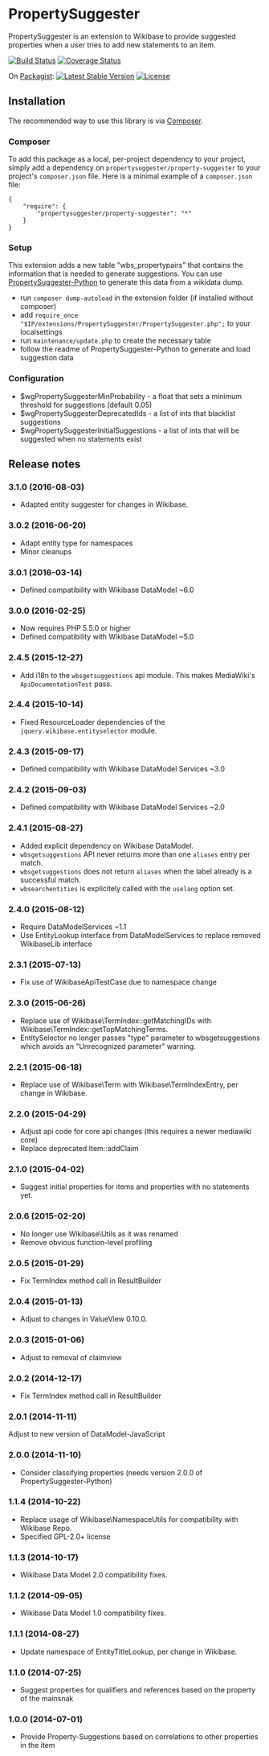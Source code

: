 # PropertySuggester

PropertySuggester is an extension to Wikibase to provide suggested properties when a user tries to add new
statements to an item.

[![Build Status](https://travis-ci.org/Wikidata-lib/PropertySuggester.svg?branch=master)](https://travis-ci.org/Wikidata-lib/PropertySuggester)
[![Coverage Status](https://coveralls.io/repos/Wikidata-lib/PropertySuggester/badge.png?branch=master)](https://coveralls.io/r/Wikidata-lib/PropertySuggester?branch=master)

On [Packagist](https://packagist.org/packages/propertysuggester/property-suggester):
[![Latest Stable Version](https://poser.pugx.org/propertysuggester/property-suggester/v/stable.png)](https://packagist.org/packages/propertysuggester/propertysuggester)
[![License](https://poser.pugx.org/propertysuggester/property-suggester/license.png)](https://packagist.org/packages/propertysuggester/propertysuggester)

## Installation

The recommended way to use this library is via [Composer](http://getcomposer.org/).

### Composer

To add this package as a local, per-project dependency to your project, simply add a
dependency on `propertysuggester/property-suggester` to your project's `composer.json` file.
Here is a minimal example of a `composer.json` file:

    {
        "require": {
            "propertysuggester/property-suggester": "*"
        }
    }

### Setup

This extension adds a new table "wbs_propertypairs" that contains the information that is needed to generate
suggestions. You can use [PropertySuggester-Python](https://github.com/Wikidata-lib/PropertySuggester-Python) to
generate this data from a wikidata dump.

* run ```composer dump-autoload``` in the extension folder (if installed without composer)
* add ```require_once "$IP/extensions/PropertySuggester/PropertySuggester.php";``` to your localsettings
* run ```maintenance/update.php``` to create the necessary table
* follow the readme of PropertySuggester-Python to generate and load suggestion data

### Configuration

* $wgPropertySuggesterMinProbability - a float that sets a minimum threshold for suggestions (default 0.05)
* $wgPropertySuggesterDeprecatedIds - a list of ints that blacklist suggestions
* $wgPropertySuggesterInitialSuggestions - a list of ints that will be suggested when no statements exist

## Release notes

### 3.1.0 (2016-08-03)
* Adapted entity suggester for changes in Wikibase.

### 3.0.2 (2016-06-20)
* Adapt entity type for namespaces
* Minor cleanups

### 3.0.1 (2016-03-14)
* Defined compatibility with Wikibase DataModel ~6.0

### 3.0.0 (2016-02-25)
* Now requires PHP 5.5.0 or higher
* Defined compatibility with Wikibase DataModel ~5.0

### 2.4.5 (2015-12-27)
* Add i18n to the `wbsgetsuggestions` api module. This makes MediaWiki's `ApiDocumentationTest` pass.

### 2.4.4 (2015-10-14)
* Fixed ResourceLoader dependencies of the `jquery.wikibase.entityselector` module.

### 2.4.3 (2015-09-17)
* Defined compatibility with Wikibase DataModel Services ~3.0

### 2.4.2 (2015-09-03)
* Defined compatibility with Wikibase DataModel Services ~2.0

### 2.4.1 (2015-08-27)
* Added explicit dependency on Wikibase DataModel.
* `wbsgetsuggestions` API never returns more than one `aliases` entry per match.
* `wbsgetsuggestions` does not return `aliases` when the label already is a successful match.
* `wbsearchentities` is explicitely called with the `uselang` option set.

### 2.4.0 (2015-08-12)
* Require DataModelServices ~1.1
* Use EntityLookup interface from DataModelServices to replace removed WikibaseLib interface

### 2.3.1 (2015-07-13)
* Fix use of WikibaseApiTestCase due to namespace change

### 2.3.0 (2015-06-26)
* Replace use of Wikibase\TermIndex::getMatchingIDs with Wikibase\TermIndex::getTopMatchingTerms.
* EntitySelector no longer passes "type" parameter to wbsgetsuggestions which avoids an "Unrecognized parameter" warning.

### 2.2.1 (2015-06-18)
* Replace use of Wikibase\Term with Wikibase\TermIndexEntry, per change in Wikibase.

### 2.2.0 (2015-04-29)
* Adjust api code for core api changes (this requires a newer mediawiki core)
* Replace deprecated Item::addClaim

### 2.1.0 (2015-04-02)
* Suggest initial properties for items and properties with no statements yet.

### 2.0.6 (2015-02-20)
* No longer use Wikibase\Utils as it was renamed
* Remove obvious function-level profiling

### 2.0.5 (2015-01-29)
* Fix TermIndex method call in ResultBuilder

### 2.0.4 (2015-01-13)
* Adjust to changes in ValueView 0.10.0.

### 2.0.3 (2015-01-06)
* Adjust to removal of claimview

### 2.0.2 (2014-12-17)
* Fix TermIndex method call in ResultBuilder

### 2.0.1 (2014-11-11)
Adjust to new version of DataModel-JavaScript

### 2.0.0 (2014-11-10)
* Consider classifying properties (needs version 2.0.0 of PropertySuggester-Python)

### 1.1.4 (2014-10-22)
* Replace usage of Wikibase\NamespaceUtils for compatibility with Wikibase Repo.
* Specified GPL-2.0+ license

### 1.1.3 (2014-10-17)
* Wikibase Data Model 2.0 compatibility fixes.

### 1.1.2 (2014-09-05)
* Wikibase Data Model 1.0 compatibility fixes.

### 1.1.1 (2014-08-27)
* Update namespace of EntityTitleLookup, per change in Wikibase.

### 1.1.0 (2014-07-25)
* Suggest properties for qualifiers and references based on the property of the mainsnak

### 1.0.0 (2014-07-01)

* Provide Property-Suggestions based on correlations to other properties in the item
